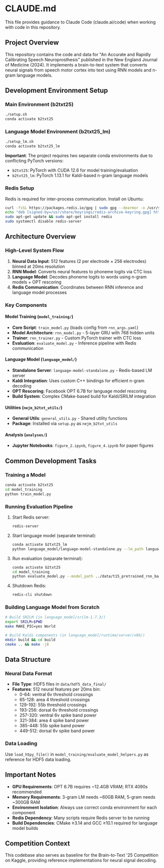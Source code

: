 # CLAUDE.md

This file provides guidance to Claude Code (claude.ai/code) when working with code in this repository.

## Project Overview

This repository contains the code and data for "An Accurate and Rapidly Calibrating Speech Neuroprosthesis" published in the New England Journal of Medicine (2024). It implements a brain-to-text system that converts neural signals from speech motor cortex into text using RNN models and n-gram language models.

## Development Environment Setup

### Main Environment (b2txt25)
```bash
./setup.sh
conda activate b2txt25
```

### Language Model Environment (b2txt25_lm)
```bash
./setup_lm.sh
conda activate b2txt25_lm
```

**Important**: The project requires two separate conda environments due to conflicting PyTorch versions:
- `b2txt25`: PyTorch with CUDA 12.6 for model training/evaluation
- `b2txt25_lm`: PyTorch 1.13.1 for Kaldi-based n-gram language models

### Redis Setup
Redis is required for inter-process communication. Install on Ubuntu:
```bash
curl -fsSL https://packages.redis.io/gpg | sudo gpg --dearmor -o /usr/share/keyrings/redis-archive-keyring.gpg
echo "deb [signed-by=/usr/share/keyrings/redis-archive-keyring.gpg] https://packages.redis.io/deb $(lsb_release -cs) main" | sudo tee /etc/apt/sources.list.d/redis.list
sudo apt-get update && sudo apt-get install redis
sudo systemctl disable redis-server
```

## Architecture Overview

### High-Level System Flow
1. **Neural Data Input**: 512 features (2 per electrode × 256 electrodes) binned at 20ms resolution
2. **RNN Model**: Converts neural features to phoneme logits via CTC loss
3. **Language Model**: Decodes phoneme logits to words using n-gram models + OPT rescoring
4. **Redis Communication**: Coordinates between RNN inference and language model processes

### Key Components

#### Model Training (`model_training/`)
- **Core Script**: `train_model.py` (loads config from `rnn_args.yaml`)
- **Model Architecture**: `rnn_model.py` - 5-layer GRU with 768 hidden units
- **Trainer**: `rnn_trainer.py` - Custom PyTorch trainer with CTC loss
- **Evaluation**: `evaluate_model.py` - Inference pipeline with Redis communication

#### Language Model (`language_model/`)
- **Standalone Server**: `language-model-standalone.py` - Redis-based LM server
- **Kaldi Integration**: Uses custom C++ bindings for efficient n-gram decoding
- **OPT Rescoring**: Facebook OPT 6.7B for language model rescoring
- **Build System**: Complex CMake-based build for Kaldi/SRILM integration

#### Utilities (`nejm_b2txt_utils/`)
- **General Utils**: `general_utils.py` - Shared utility functions
- **Package**: Installed via `setup.py` as `nejm_b2txt_utils`

#### Analysis (`analyses/`)
- **Jupyter Notebooks**: `figure_2.ipynb`, `figure_4.ipynb` for paper figures

## Common Development Tasks

### Training a Model
```bash
conda activate b2txt25
cd model_training
python train_model.py
```

### Running Evaluation Pipeline
1. Start Redis server:
   ```bash
   redis-server
   ```

2. Start language model (separate terminal):
   ```bash
   conda activate b2txt25_lm
   python language_model/language-model-standalone.py --lm_path language_model/pretrained_language_models/openwebtext_1gram_lm_sil --do_opt --nbest 100 --acoustic_scale 0.325 --blank_penalty 90 --alpha 0.55 --redis_ip localhost --gpu_number 0
   ```

3. Run evaluation (separate terminal):
   ```bash
   conda activate b2txt25
   cd model_training
   python evaluate_model.py --model_path ../data/t15_pretrained_rnn_baseline --data_dir ../data/hdf5_data_final --eval_type test --gpu_number 1
   ```

4. Shutdown Redis:
   ```bash
   redis-cli shutdown
   ```

### Building Language Model from Scratch
```bash
# Build SRILM (in language_model/srilm-1.7.3/)
export SRILM=$PWD
make MAKE_PIC=yes World

# Build Kaldi components (in language_model/runtime/server/x86/)
mkdir build && cd build
cmake .. && make -j8
```

## Data Structure

### Neural Data Format
- **File Type**: HDF5 files in `data/hdf5_data_final/`
- **Features**: 512 neural features per 20ms bin:
  - 0-64: ventral 6v threshold crossings
  - 65-128: area 4 threshold crossings
  - 129-192: 55b threshold crossings
  - 193-256: dorsal 6v threshold crossings
  - 257-320: ventral 6v spike band power
  - 321-384: area 4 spike band power
  - 385-448: 55b spike band power
  - 449-512: dorsal 6v spike band power

### Data Loading
Use `load_h5py_file()` in `model_training/evaluate_model_helpers.py` as reference for HDF5 data loading.

## Important Notes

- **GPU Requirements**: OPT 6.7B requires ~12.4GB VRAM; RTX 4090s recommended
- **Memory Requirements**: 3-gram LM needs ~60GB RAM, 5-gram needs ~300GB RAM
- **Environment Isolation**: Always use correct conda environment for each component
- **Redis Dependency**: Many scripts require Redis server to be running
- **Build Dependencies**: CMake ≥3.14 and GCC ≥10.1 required for language model builds

## Competition Context
This codebase also serves as baseline for the Brain-to-Text '25 Competition on Kaggle, providing reference implementations for neural signal decoding.